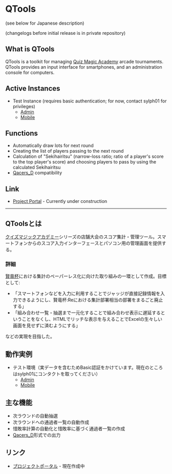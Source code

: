 # QTools

(see below for Japanese description)

(changelogs before initial release is in private repository)

## What is QTools

QTools is a toolkit for managing [Quiz Magic Academy](http://www.konami.jp/am/qma/) arcade tournaments. QTools provides an input interface for smartphones, and an administration console for computers. 

## Active Instances

* Test Instance (requires basic authentication; for now, contact sylph01 for privileges)
    * [Admin](http://qadmin.s01.ninja/)
    * [Mobile](http://qtools.s01.ninja/)

## Functions

* Automatically draw lots for next round
* Creating the list of players passing to the next round
* Calculation of "Sekihairitsu" (narrow-loss ratio; ratio of a player's score to the top player's score) and choosing players to pass by using the calculated Sekihairitsu
* [Qacers_D](http://www.qacers.com/) compatibility

## Link

* [Project Portal](http://qtools-proj.s01.info) - Currently under construction

----

## QToolsとは

[クイズマジックアカデミー](http://www.konami.jp/am/qma/)シリーズの店舗大会のスコア集計・管理ツール。スマートフォンからのスコア入力インターフェースとパソコン用の管理画面を提供する。

### 詳細

[賢竜杯](http://www.kenryuhai.com/)における集計のペーパーレス化に向けた取り組みの一環として作成。目標として:

* 「スマートフォンなどを入力に利用することでジャッジが直接記録情報を入力できるようにし、賢竜杯:Reにおける集計部署相当の部署をまるごと廃止する」
* 「組み合わせ一覧・抽選まで一元化することで組み合わせ表示に遅延するということをなくし、HTMLでリッチな表示を与えることでExcelの生々しい画面を見せずに済むようにする」

などの実現を目指した。

## 動作実例

* テスト環境（実データを含むためBasic認証をかけています。現在のところはsylph01にコンタクトを取ってください）
    * [Admin](http://qadmin.s01.ninja/)
    * [Mobile](http://qtools.s01.ninja/)

## 主な機能

* 次ラウンドの自動抽選
* 次ラウンドへの通過者一覧の自動作成
* 惜敗率計算の自動化と惜敗率に基づく通過者一覧の作成
* [Qacers_D](http://www.qacers.com/)形式での出力

## リンク

* [プロジェクトポータル](http://qtools-proj.s01.info/) - 現在作成中